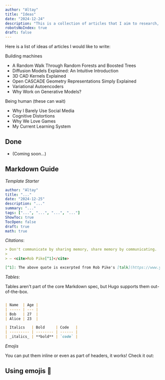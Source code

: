 ```yaml
---
author: "Altay"
title: "Ideas"
date: "2024-12-24"
description: "This is a collection of articles that I aim to research, write, and post on this blog!"
robotsNoIndex: true
draft: false
---
```


Here is a list of ideas of articles I would like to write:

Building machines
- A Random Walk Through Random Forests and Boosted Trees
- Diffusion Models Explained: An Intuitive Introduction
- 3D CAD Kernels Explained
- Open CASCADE Geometry Representations Simply Explained
- Variational Autoencoders
- Why Work on Generative Models?


Being human (these can wait)
- Why I Barely Use Social Media
- Cognitive Distortions
- Why We Love Games
- My Current Learning System



## Done
- (Coming soon...)


## Markdown Guide

*Template Starter*
```yaml
author: "Altay"
title: "..."
date: "2024-12-25"
description: "..."
summary: "..."
tags: ["...", "...", "...", "..."]
ShowToc: true
TocOpen: false
draft: true
math: true
```

*Citations*:

```md
> Don't communicate by sharing memory, share memory by communicating.
>
> — <cite>Rob Pike[^1]</cite>

[^1]: The above quote is excerpted from Rob Pike's [talk](https://www.youtube.com/watch?v=PAAkCSZUG1c) during Gopherfest, November 18, 2015.
```

*Tables*:

Tables aren't part of the core Markdown spec, but Hugo supports them out-of-the-box.
```md

| Name  | Age |
| ----- | --- |
| Bob   | 27  |
| Alice | 23  |

| Italics   | Bold     | Code   |
| --------- | -------- | ------ |
| _italics_ | **bold** | `code` |
```


*Emojis*

You can put them inline or even as part of headers, it works! Check it out:

## Using emojis 🙈
